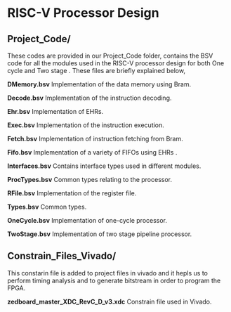 # RISC-V Processor Design

## Project_Code/

These codes are provided in our Project_Code folder, contains the BSV code for all the modules used in the RISC-V processor design for both One cycle and Two stage . These files are briefly explained below,

**DMemory.bsv** Implementation of the data memory using Bram. 

**Decode.bsv** Implementation of the instruction decoding. 

**Ehr.bsv** Implementation of EHRs.

**Exec.bsv** Implementation of the instruction execution. 

**Fetch.bsv** Implementation of instruction fetching from Bram.

**Fifo.bsv** Implementation of a variety of FIFOs using EHRs . 

**Interfaces.bsv** Contains interface types used in different modules. 

**ProcTypes.bsv** Common types relating to the processor. 

**RFile.bsv** Implementation of the register file. 

**Types.bsv** Common types. 

**OneCycle.bsv**  Implementation of one-cycle processor.

**TwoStage.bsv** Implementation of two stage pipeline processor.


## Constrain_Files_Vivado/

This constarin file is added to project files in vivado and it hepls us to perform timing analysis and to generate bitstream in order to program the FPGA.

**zedboard_master_XDC_RevC_D_v3.xdc** Constrain file used in Vivado.
